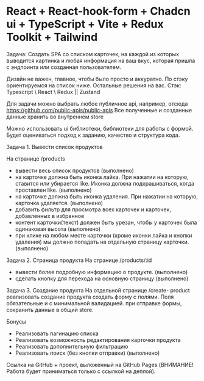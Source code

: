 # React + React-hook-form + Chadcn ui + TypeScript + Vite + Redux Toolkit + Tailwind 
Задача: 
Создать SPA со списком карточек, на каждой из которых выводится картинка и любая информация на ваш вкус, которая пришла с эндпоинта или созданная пользователем.

Дизайн не важен, главное, чтобы было просто и аккуратно. По стэку ориентируемся на список ниже. Остальные решения на вас.
Стэк: Typescript \ React \ Redux || Zustand

Для задачи можно выбрать любое публичное api, например, отсюда https://github.com/public-apis/public-apis Все полученные и созданные данные хранить во внутреннем store


Можно использовать ui библиотеки, библиотеки для работы с формой. 
Будет оцениваться подход к заданию, качество и структура кода.

Задача 1. Вывести список продуктов

На странице /products
- вывести весь список продуктов  (выполнено)
- на карточке должна быть иконка лайка. При нажатии на которую, ставится или убирается like. Иконка должна подкрашиваться, когда проставлен like.  (выполнено)
- на карточке должна быть иконка удаления. При нажатии на которую, карточка удаляется. (выполнено)
- добавить фильтр для просмотра всех карточек и карточек, добавленных в избранное 
- контент карточки(текст) должен быть урезан, чтобы у карточек была одинаковая высота (выполнено)
- при клике на любом месте карточки (кроме иконки лайка и кнопки удаления) мы должно попадать на отдельную страницу карточки. (выполнено)

Задача 2. Страница продукта
На странице /products/:id
- вывести более подробную информацию о продукте. (выполнено)
- сделать кнопку для перехода на основную страницу (выполнено)

Задача 3. Создание продукта
На отдельной странице /create- product реализовать создание продукта
создать форму с полями. Поля обязательные и с минимальной валидацией.
при отправке формы, сохранить данные в общий store.

Бонусы

- Реализовать пагинацию списка
- Реализовать возможность редактирования карточки продукта
- Реализовать дополнительную фильтрацию
- Реализовать поиск (без кнопки отправки) (выполнено)

Ссылка на GitHub + проект, выложенный на GitHub Pages (ВНИМАНИЕ! Работа будет приниматься только с ссылкой на деплой).


